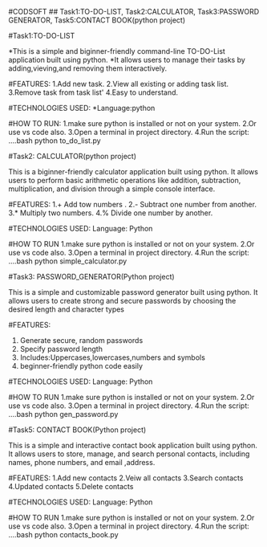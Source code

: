 #CODSOFT ## Task1:TO-DO-LIST, Task2:CALCULATOR, Task3:PASSWORD GENERATOR, Task5:CONTACT BOOK(python project)

#Task1:TO-DO-LIST

*This is a simple and biginner-friendly command-line TO-DO-List application built using python.
*It allows users to manage their tasks by adding,vieving,and removing them interactively.

#FEATURES:
1.Add new task.
2.View all existing or adding task list.
3.Remove task from task list'
4.Easy to understand.

#TECHNOLOGIES USED:
*Language:python

#HOW TO RUN:
1.make sure python is installed or not on your system.
2.Or use vs code also.
3.Open a terminal in project directory.
4.Run the script:
....bash
python to_do_list.py 


#Task2: CALCULATOR(python project)

This is a biginner-friendly calculator application built using python.
It allows users to perform basic arithmetic operations like addition, subtraction, multiplication, and division  through a simple console interface.

#FEATURES:
1.+ Add tow numbers .
2.- Subtract one number from another. 
3.* Multiply two numbers.
4.% Divide one number by another.

#TECHNOLOGIES USED:
Language: Python

#HOW TO RUN
1.make sure python is installed or not on your system.
2.Or use vs code also.
3.Open a terminal in project directory.
4.Run the script:
....bash
python simple_calculator.py 


#Task3: PASSWORD_GENERATOR(Python project)

This is a simple and customizable password generator built using python.
It allows users to create strong and secure passwords by choosing the desired length and character types

#FEATURES:
1. Generate secure, random passwords
2. Specify password length
3. Includes:Uppercases,lowercases,numbers and symbols
4. beginner-friendly python code easily

 #TECHNOLOGIES USED:
Language: Python  

#HOW TO RUN
1.make sure python is installed or not on your system.
2.Or use vs code also.
3.Open a terminal in project directory.
4.Run the script:
....bash
python gen_password.py 


#Task5: CONTACT BOOK(Python project)

This is a simple and interactive contact book application built using python.
It allows users to store, manage, and search personal contacts, including names, phone numbers, and email ,address.

#FEATURES:
1.Add new contacts
2.Veiw all contacts
3.Search contacts
4.Updated contacts
5.Delete contacts

 #TECHNOLOGIES USED:
Language: Python  

#HOW TO RUN
1.make sure python is installed or not on your system.
2.Or use vs code also.
3.Open a terminal in project directory.
4.Run the script:
....bash
python contacts_book.py 



